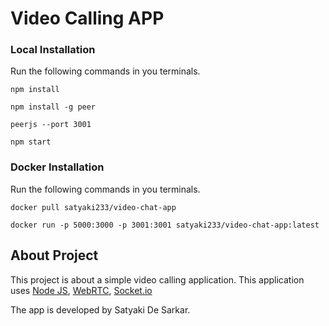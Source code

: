 # Video Calling APP

### Local Installation

Run the following commands in you terminals.
```
npm install

npm install -g peer

peerjs --port 3001

npm start
```

### Docker Installation
Run the following commands in you terminals.
```
docker pull satyaki233/video-chat-app

docker run -p 5000:3000 -p 3001:3001 satyaki233/video-chat-app:latest
```



## About Project

This project is about a simple video calling application. This application uses [Node JS](https://nodejs.org/), [WebRTC](https://webrtc.org/), [Socket.io](https://socket.io/)

The app is developed by Satyaki De Sarkar.